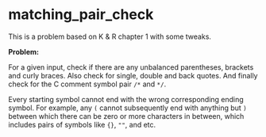 # matching_pair_check

This is a problem based on K & R chapter 1 with some tweaks.

**Problem:**

For a given input, check if there are any unbalanced parentheses, brackets and curly braces. Also check
for single, double and back quotes. And finally check for the C comment symbol pair `/*` and `*/`.

Every starting symbol cannot end with the wrong corresponding ending symbol. For example, any `(` cannot
subsequently end with anything but `)` between which there can be zero or more characters in between, which
includes pairs of symbols like `{}`, `""`, and etc.
